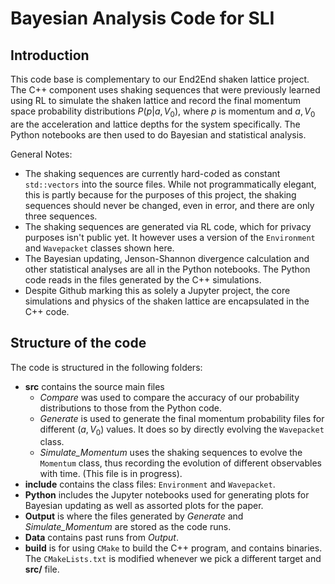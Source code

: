 # Bayesian Analysis Code for SLI 

## Introduction
This code base is complementary to our End2End shaken lattice project. The C++ component uses shaking sequences that were previously learned using RL to simulate the shaken lattice and record the final momentum space probability distributions $P(p|a,V_0)$, where $p$ is momentum and $a,V_0$ are the acceleration and lattice depths for the system specifically. The Python notebooks are then used to do Bayesian and statistical analysis.

General Notes:

- The shaking sequences are currently hard-coded as constant `std::vectors` into the source files. While not programmatically elegant, this is partly because for the purposes of this project, the shaking sequences should never be changed, even in error, and there are only three sequences.
- The shaking sequences are generated via RL code, which for privacy purposes isn't public yet. It however uses a version of the `Environment` and `Wavepacket` classes shown here.
- The Bayesian updating, Jenson-Shannon divergence calculation and other statistical analyses are all in the Python notebooks. The Python code reads in the files generated by the C++ simulations.
- Despite Github marking this as solely a Jupyter project, the core simulations and physics of the shaken lattice are encapsulated in the C++ code. 

## Structure of the code
The code is structured in the following folders:

- **src** contains the source main files
    - _Compare_ was used to compare the accuracy of our probability distributions to those from the Python code.
    - _Generate_ is used to generate the final momentum probability files for different $(a,V_0)$ values. It does so by directly evolving the `Wavepacket` class.
    - _Simulate\_Momentum_ uses the shaking sequences to evolve the `Momentum` class, thus recording the evolution of different observables with time. (This file is in progress).
- **include** contains the class files: `Environment` and `Wavepacket`.
- **Python** includes the Jupyter notebooks used for generating plots for Bayesian updating as well as assorted plots for the paper.
- **Output** is where the files generated by _Generate_ and _Simulate\_Momentum_ are stored as the code runs.
- **Data** contains past runs from *Output*.
- **build** is for using `CMake` to build the C++ program, and contains binaries. The `CMakeLists.txt` is modified whenever we pick a different target and **src/** file.

